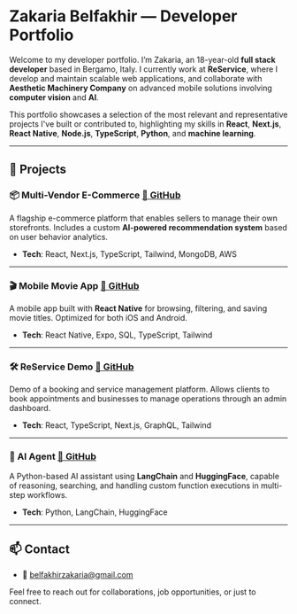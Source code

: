 # Zakaria Belfakhir — Developer Portfolio

Welcome to my developer portfolio. I’m Zakaria, an 18-year-old **full stack developer** based in Bergamo, Italy. I currently work at **ReService**, where I develop and maintain scalable web applications, and collaborate with **Aesthetic Machinery Company** on advanced mobile solutions involving **computer vision** and **AI**.

This portfolio showcases a selection of the most relevant and representative projects I've built or contributed to, highlighting my skills in **React**, **Next.js**, **React Native**, **Node.js**, **TypeScript**, **Python**, and **machine learning**.

---

## 🚀 Projects

### 📦 Multi-Vendor E-Commerce [🔗 GitHub](https://github.com/ZakDeveloperAI/eshop)
A flagship e-commerce platform that enables sellers to manage their own storefronts. Includes a custom **AI-powered recommendation system** based on user behavior analytics.
- **Tech**: React, Next.js, TypeScript, Tailwind, MongoDB, AWS

---

### 🎬 Mobile Movie App [🔗 GitHub](https://github.com/ZakDeveloperAI/React-Native-Mobile-Movie-App)
A mobile app built with **React Native** for browsing, filtering, and saving movie titles. Optimized for both iOS and Android.
- **Tech**: React Native, Expo, SQL, TypeScript, Tailwind

---

### 🛠️ ReService Demo [🔗 GitHub](https://github.com/ZakDeveloperAI/Reservice)
Demo of a booking and service management platform. Allows clients to book appointments and businesses to manage operations through an admin dashboard.
- **Tech**: React, TypeScript, Next.js, GraphQL, Tailwind

---

### 🤖 AI Agent [🔗 GitHub](https://github.com/ZakDeveloperAI/AI_Agent_From_Scratch)
A Python-based AI assistant using **LangChain** and **HuggingFace**, capable of reasoning, searching, and handling custom function executions in multi-step workflows.
- **Tech**: Python, LangChain, HuggingFace

---

## 📫 Contact
- 📧 belfakhirzakaria@gmail.com  

Feel free to reach out for collaborations, job opportunities, or just to connect.
